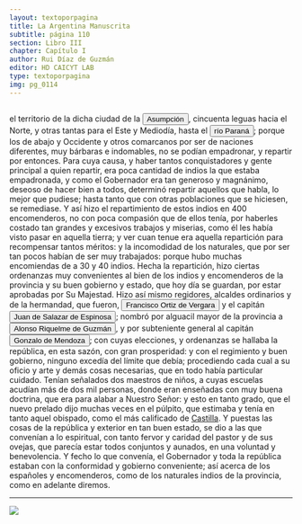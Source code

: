 ```yaml
---
layout: textoporpagina
title: La Argentina Manuscrita
subtitle: página 110
section: Libro III
chapter: Capítulo I
author: Rui Díaz de Guzmán
editor: HD CAICYT LAB
type: textoporpagina
img: pg_0114
---
```


<div class="row">
    <div class="column">
<p>el territorio de la dicha ciudad de la <a href="https://recogito.pelagios.org/document/wzqxhk0h3vpikm/part/1/edit#46c1845d-945c-468d-bf81-e6a647eeb15f" target="_blank"><button class="balloon" data-balloon-pos="up" data-balloon-length="large" data-balloon="Asunción del Paraguay.">Asumpción</button></a>, cincuenta leguas hacia el Norte, y otras tantas para el Este y Mediodía, hasta el <a href="https://recogito.pelagios.org/document/wzqxhk0h3vpikm/part/1/edit#dc43c6d7-1bdf-4db5-932d-e0061a50e7c1" target="_blank"><button class="balloon" data-balloon-pos="up" data-balloon-length="large" data-balloon="Hace referencia al río Paraná">río Paraná</button></a>; porque los de abajo y Occidente y otros comarcanos por ser de naciones diferentes, muy bárbaras e indomables, no se podían empadronar, y repartir por entonces. Para cuya causa, y haber tantos conquistadores y gente principal a quien repartir, era poca cantidad de indios la que estaba empadronada, y como el Gobernador era tan generoso y magnánimo, deseoso de hacer bien a todos, determinó repartir aquellos que habla, lo mejor que pudiese; hasta tanto que con otras poblaciones que se hiciesen, se remediase. Y así hizo el repartimiento de estos indios en 400 encomenderos, no con poca compasión que de ellos tenía, por haberles costado tan grandes y excesivos trabajos y miserias, como él les había visto pasar en aquella tierra; y ver cuan tenue era aquella repartición para recompensar tantos méritos: y la incomodidad de los naturales, que por ser tan pocos habían de ser muy trabajados: porque hubo muchas encomiendas de a 30 y 40 indios. Hecha la repartición, hizo ciertas ordenanzas muy convenientes al bien de los indios y encomenderos de la provincia y su buen gobierno y estado, que hoy día se guardan, por estar aprobadas por Su Majestad. Hizo así mismo regidores, alcaldes ordinarios y de la hermandad, que fueron, <button class="balloon" data-balloon-pos="up" data-balloon-length="large" data-balloon="Francisco Ortiz de Vergara fue un conquistador y colonizador español. Sucedió a Gonzalo de Mendoza en el gobierno del Río de la Plata con sede en Asunción. Hijo de Francisco de Vergara y Beatriz de Roelas. Fue nombrado por los conquistadores y confirmado por el obispo Pedro de Latorre en 1558. Fue depuesto por la Real Audiencia de Charcas en 1564 y regresó a España en 1565. Hermano de Ruy Díaz de Melgarejo. En 1559 enfrento la rebelión de dos manzebos, Pablo y Don Narazio, hijos de un Principal local llamado a Curupiratí de la tribu xaraje junto a Nufrio de Chaves, el 3 de mayo de 1560 en los campos de Acahai o del Acaraiba Ortiz les vence, el ejército rebelde dividido en cuatro cuerpos o columnas sumaba 16.000 guerreros guaraníes, la victoria se logró gracias a la llegada oportuna de indios amigos, se mataron más de 1.000 rebeldes. Durante su gobierno hubo numerosos intentos fallidos de crear nuevos asentamientos (Sancti Spiritus, San Francisco y Santa Cruz de la Sierra). Este último, en el sur de la Cuenca del Amazonas, fue un éxito, pero sólo después de que la ciudad se había movido más de 200 kilómetros desde el lugar elegido por Ñuflo de Chaves. El contrato de arrendamiento anterior fue cerca de San José de Chiquitos, y es hoy un sitio arqueológico conocido como Santa Cruz la Vieja. Lo sucedió el adelantado Juan Ortiz de Zárate.">Francisco Ortiz de Vergara</button> y el capitán <button class="balloon" data-balloon-pos="up" data-balloon-length="large" data-balloon="Juan de Salazar de Esponosa (Espinosa de los Monteros, 1508 - Asunción, 1560) Conquistador español. En 1535 partió desde Cádiz hacia la región del Río de la Plata como miembro de la expedición de Pedro de Mendoza. Llegado a su destino en enero de 1536, fue enviado por Mendoza en busca de Juan de Ayolas, que había sido enviado previamente a explorar las inmediaciones de los ríos Paraná y Paraguay. En su camino se topó con Domingo Martínez de Irala, que formaba parte de la misma expedición. El 15 de agosto de 1537, Salazar fundó un fuerte al que bautizó con el nombre de Nuestra Señora de la Asunción, y que a la larga se convertiría en la ciudad de Asunción, capital de Paraguay. En 1544, durante la sublevación contra el adelantado Álvar Núñez Cabeza de Vaca, fue expulsado y enviado de regreso a España, pero tres años más tarde se le permitió regresar a la zona en calidad de tesorero de los territorios rioplatenses. En los años siguientes (1550-1555) desarrolló una gran labor colonizadora en todo el territorio del actual Paraguay, y falleció cinco años más tarde en la ciudad por él fundada.">Juan de Salazar de Espinosa</button>; nombró por alguacil mayor de la provincia a <button class="balloon" data-balloon-pos="up" data-balloon-length="large" data-balloon="Alonso Riquelme de Guzmán (1519-1573) fue un conquistador oriundo de Jeréz de la Frontera y sobrino del Segundo Adelantado al Río de la Plata, Álvar Núñez Cabeza de Vaca, con quien llegó al Río de la Plata en 1541. Fue uno de sus más acérrimos partidarios durante la gobernación de Cabeza de Vaca y se convirtió en una de las figuras más prominentes de la facción de los &quot;leales&quot; una vez que aquel fuera expulsado de la provincia en 1545.Fue forzado por Domigo de Irala a casarse con una de sus hijas mestizas, unión de la cual nació Ruy Díaz de Guzmán.Bibliografía:Ricardo Lafuente Machaín, Alonso Riquelme de Guzmán, Buenos Aires, Amorrurtu, 1942.Tieffemberg, Silvia, &quot;Estudio Introductorio&quot;, en Díaz de Guzmán, Ruy, Argentina. Historia del Descubrimiento y Conquista del Río de la Plata de Ruy Díaz de Guzmán, Buenos Aires, Editorial de la Facultad de Filosofía y Letras-UBA, 2012.Fuentes &quot;Información hecha en Jerez de la Frontera a pedimento de Cabeza de Vaca para verificar ciertas cartas&quot;, en Núñez Cabeza de Vaca, Álvar, Relación de los Naufragios y Comentarios de Álvar Núñez Cabeza de Vaca, adelantado y gobernador del Río de la Plata. Ilustrado con varios documentos inéditos. Tomo Segundo, Madrid, Imprenta General de Victoriano Suárez, 1906, p. 289 (GGV 52/975; AGI Justicia 1131), 1545.">Alonso Riquelme de Guzmán</button>, y por subteniente general al capitán <button class="balloon" data-balloon-pos="up" data-balloon-length="large" data-balloon="Gonzalo de Mendoza nace en Baeza entre 1511-1515. Muere el 21 de julio de 1558. Parte para el Nuevo Mundo desde el puerto de Sanlúcar de Barrameda en 1535, en la nao capitana La Magdalena, con Pedro de Mendoza, Adelantado del Río de la Plata. Co-fundador de la ciudad de Asunción, en Paraguay, en 1537. Participó como elector en la creación de su cabildo y regimiento, a la vieja usanza de los de las ciudades de Castilla. Participó, entre muchas, en la expedición que, en 1547, partiendo de Asunción para la Sierra de la Plata de los Mayas, abrió el camino hasta el Perú. Fue Gobernador del Río de la Plata tras la muerte de Domingo de Irala, en 1556.">Gonzalo de Mendoza</button>; con cuyas elecciones, y ordenanzas se hallaba la república, en esta sazón, con gran prosperidad: y con el regimiento y buen gobierno, ninguno excedía del límite que debía; procediendo cada cual a su oficio y arte y demás cosas necesarias, que en todo había particular cuidado. Tenían señalados dos maestros de niños, a cuyas escuelas acudían más de dos mil personas, donde eran enseñadas con muy buena doctrina, que era para alabar a Nuestro Señor: y esto en tanto grado, que el nuevo prelado dijo muchas veces en el púlpito, que estimaba y tenía en tanto aquel obispado, como el más calificado de <a href="https://recogito.pelagios.org/document/wzqxhk0h3vpikm/part/1/edit#3b7f7165-8ff9-4e4c-b1b5-9648a65702c1" target="_blank">Castilla</a>. Y puestas las cosas de la república y exterior en tan buen estado, se dio a las que convenían a lo espiritual, con tanto fervor y caridad del pastor y de sus ovejas, que parecía estar todos conjuntos y aunados, en una voluntad y benevolencia. Y fecho lo que convenía, el Gobernador y toda la república estaban con la conformidad y gobierno conveniente; así acerca de los españoles y encomenderos, como de los naturales indios de la provincia, como en adelante diremos.</p><hr></div>

<div class="column">
<a href="{{site.baseurl}}/assets/img/argentina_manuscrita/{{page.img}}.jpg"><img src="{{site.baseurl}}/assets/img/argentina_manuscrita/{{page.img}}.jpg"></a>
</div>
</div>